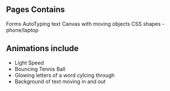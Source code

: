 ## Pages Contains
Forms
AutoTyping text
Canvas with moving objects
CSS shapes - phone/laptop

## Animations include

- Light Speed
- Bouncing Tennis Ball
- Glowing letters of a word cylcing through
- Background of text moving in and out